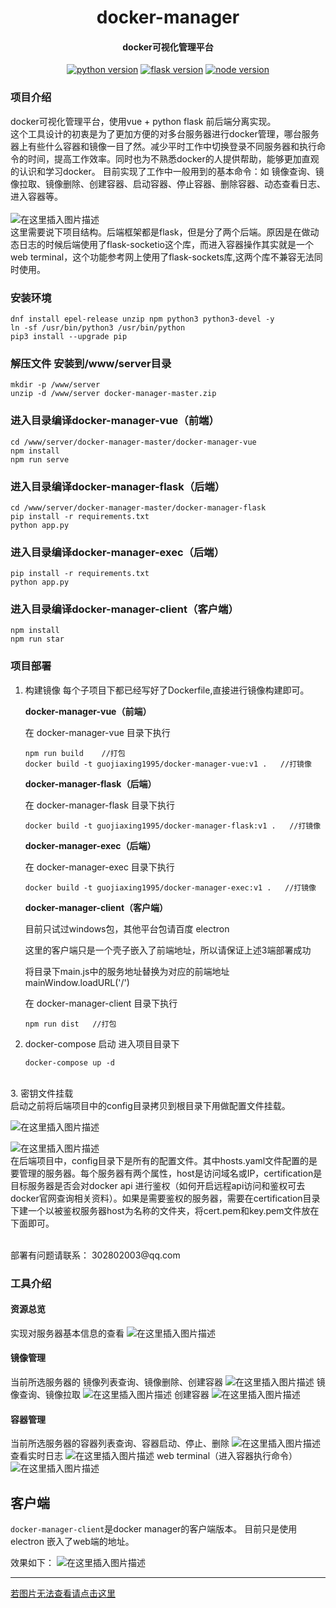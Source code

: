 <h1 align="center">docker-manager</h1>
<h4 align="center">docker可视化管理平台</h3>

<p align="center">
  <a href="https://www.python.org/" rel="nofollow"><img src="https://img.shields.io/badge/python-%3D%3D3.6-blue.svg" alt="python version" data-canonical-src="https://img.shields.io/badge/python-%3D%3D3.6-blue.svg" style="max-width:100%;"></a>
  <a href="http://flask.pocoo.org/docs/1.0/" rel="nofollow">
  <img src="https://img.shields.io/badge/flask-%3D%3D1.0.2-yellow.svg" alt="flask version" data-canonical-src="https://img.shields.io/badge/flask-%3D%3D1.0.2-yellow.svg" style="max-width:100%;"></a>
  <a href="https://nodejs.org/en/"><img src="https://img.shields.io/badge/node-%3D%3D10.16.0-green" alt="node version" data-canonical-src="https://img.shields.io/badge/vue-%3D%3D2.9.6-green.svg" style="max-width:100%;"></a>
</p>

### 项目介绍
docker可视化管理平台，使用vue + python flask 前后端分离实现。
<br>
这个工具设计的初衷是为了更加方便的对多台服务器进行docker管理，哪台服务器上有些什么容器和镜像一目了然。减少平时工作中切换登录不同服务器和执行命令的时间，提高工作效率。同时也为不熟悉docker的人提供帮助，能够更加直观的认识和学习docker。
目前实现了工作中一般用到的基本命令：如 镜像查询、镜像拉取、镜像删除、创建容器、启动容器、停止容器、删除容器、动态查看日志、进入容器等。
<br>
<br>
![在这里插入图片描述](https://img-blog.csdnimg.cn/20191110094604442.png)
<br>
这里需要说下项目结构。后端框架都是flask，但是分了两个后端。原因是在做动态日志的时候后端使用了flask-socketio这个库，而进入容器操作其实就是一个web terminal，这个功能参考网上使用了flask-sockets库,这两个库不兼容无法同时使用。





### 安装环境
``` shell
dnf install epel-release unzip npm python3 python3-devel -y
ln -sf /usr/bin/python3 /usr/bin/python
pip3 install --upgrade pip
```

### 解压文件 安装到/www/server目录
``` shell
mkdir -p /www/server
unzip -d /www/server docker-manager-master.zip
```

### 进入目录编译docker-manager-vue（前端）
``` shell
cd /www/server/docker-manager-master/docker-manager-vue
npm install
npm run serve
```

### 进入目录编译docker-manager-flask（后端）
``` shell
cd /www/server/docker-manager-master/docker-manager-flask
pip install -r requirements.txt
python app.py
```

### 进入目录编译docker-manager-exec（后端）
``` shell
pip install -r requirements.txt
python app.py
```

### 进入目录编译docker-manager-client（客户端）
``` shell
npm install
npm run star
```









### 项目部署
 1. 构建镜像
	 每个子项目下都已经写好了Dockerfile,直接进行镜像构建即可。
   
	 **docker-manager-vue（前端）**
	 
	在 docker-manager-vue 目录下执行
	``` shell
	npm run build    //打包
	docker build -t guojiaxing1995/docker-manager-vue:v1 .   //打镜像
	```
	**docker-manager-flask（后端）**
  
	在 docker-manager-flask 目录下执行
	``` shell
	docker build -t guojiaxing1995/docker-manager-flask:v1 .   //打镜像
	```
	**docker-manager-exec（后端）**
  
	在 docker-manager-exec 目录下执行
	``` shell
	docker build -t guojiaxing1995/docker-manager-exec:v1 .   //打镜像
	```
	**docker-manager-client（客户端）**
	
	目前只试过windows包，其他平台包请百度 electron 
	
	这里的客户端只是一个壳子嵌入了前端地址，所以请保证上述3端部署成功
	
	将目录下main.js中的服务地址替换为对应的前端地址 mainWindow.loadURL('/')
	
	在 docker-manager-client 目录下执行
	``` shell
	npm run dist   //打包
	```
 2. docker-compose 启动
	 进入项目目录下
	 ``` shell
	docker-compose up -d
	```
<br>
 3. 密钥文件挂载
<br>
启动之前将后端项目中的config目录拷贝到根目录下用做配置文件挂载。
<br>

![在这里插入图片描述](https://img-blog.csdnimg.cn/20191110103931968.png?x-oss-process=image/watermark,type_ZmFuZ3poZW5naGVpdGk,shadow_10,text_aHR0cHM6Ly9ibG9nLmNzZG4ubmV0L3FxXzM2NDUwNDg0,size_16,color_FFFFFF,t_70)

![在这里插入图片描述](https://img-blog.csdnimg.cn/20191110104000745.png)
<br>
在后端项目中，config目录下是所有的配置文件。其中hosts.yaml文件配置的是要管理的服务器。每个服务器有两个属性，host是访问域名或IP，certification是目标服务器是否会对docker api 进行鉴权（如何开启远程api访问和鉴权可去docker官网查询相关资料）。如果是需要鉴权的服务器，需要在certification目录下建一个以被鉴权服务器host为名称的文件夹，将cert.pem和key.pem文件放在下面即可。


<br>
<span">部署有问题请联系： 302802003@qq.com</span>

### 工具介绍
#### 资源总览
实现对服务器基本信息的查看
![在这里插入图片描述](https://img-blog.csdnimg.cn/20191110095528690.png?x-oss-process=image/watermark,type_ZmFuZ3poZW5naGVpdGk,shadow_10,text_aHR0cHM6Ly9ibG9nLmNzZG4ubmV0L3FxXzM2NDUwNDg0,size_16,color_FFFFFF,t_70)
#### 镜像管理
当前所选服务器的 镜像列表查询、镜像删除、创建容器
![在这里插入图片描述](https://img-blog.csdnimg.cn/20191110095811963.png?x-oss-process=image/watermark,type_ZmFuZ3poZW5naGVpdGk,shadow_10,text_aHR0cHM6Ly9ibG9nLmNzZG4ubmV0L3FxXzM2NDUwNDg0,size_16,color_FFFFFF,t_70)
镜像查询、镜像拉取
![在这里插入图片描述](https://img-blog.csdnimg.cn/20191110095914372.png?x-oss-process=image/watermark,type_ZmFuZ3poZW5naGVpdGk,shadow_10,text_aHR0cHM6Ly9ibG9nLmNzZG4ubmV0L3FxXzM2NDUwNDg0,size_16,color_FFFFFF,t_70)
创建容器
![在这里插入图片描述](https://img-blog.csdnimg.cn/20191110100021932.png?x-oss-process=image/watermark,type_ZmFuZ3poZW5naGVpdGk,shadow_10,text_aHR0cHM6Ly9ibG9nLmNzZG4ubmV0L3FxXzM2NDUwNDg0,size_16,color_FFFFFF,t_70)
#### 容器管理
当前所选服务器的容器列表查询、容器启动、停止、删除
![在这里插入图片描述](https://img-blog.csdnimg.cn/20191110100329916.png?x-oss-process=image/watermark,type_ZmFuZ3poZW5naGVpdGk,shadow_10,text_aHR0cHM6Ly9ibG9nLmNzZG4ubmV0L3FxXzM2NDUwNDg0,size_16,color_FFFFFF,t_70)
查看实时日志
![在这里插入图片描述](https://img-blog.csdnimg.cn/20191110100418759.png?x-oss-process=image/watermark,type_ZmFuZ3poZW5naGVpdGk,shadow_10,text_aHR0cHM6Ly9ibG9nLmNzZG4ubmV0L3FxXzM2NDUwNDg0,size_16,color_FFFFFF,t_70)
web terminal（进入容器执行命令）
![在这里插入图片描述](https://img-blog.csdnimg.cn/20191110100627380.png?x-oss-process=image/watermark,type_ZmFuZ3poZW5naGVpdGk,shadow_10,text_aHR0cHM6Ly9ibG9nLmNzZG4ubmV0L3FxXzM2NDUwNDg0,size_16,color_FFFFFF,t_70)

## 客户端

```docker-manager-client```是docker manager的客户端版本。
目前只是使用 electron 嵌入了web端的地址。

效果如下：
![在这里插入图片描述](https://img-blog.csdnimg.cn/20191118190856415.png?x-oss-process=image/watermark,type_ZmFuZ3poZW5naGVpdGk,shadow_10,text_aHR0cHM6Ly9ibG9nLmNzZG4ubmV0L3FxXzM2NDUwNDg0,size_16,color_FFFFFF,t_70)






----------


[若图片无法查看请点击这里](https://blog.csdn.net/qq_36450484/article/details/102994570)









